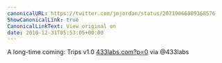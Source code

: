 ```yaml
---
canonicalURL: https://twitter.com/jmjordan/status/20719066809368576
ShowCanonicalLink: true
CanonicalLinkText: View original on
date: 2010-12-31T05:53:05+00:00
---
```

A long-time coming: Trips v1.0 [433labs.com?p=0](http://433labs.com?p=0) via @433labs